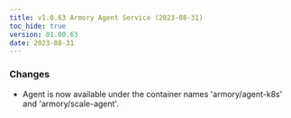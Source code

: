 ```yaml
---
title: v1.0.63 Armory Agent Service (2023-08-31)
toc_hide: true
version: 01.00.63
date: 2023-08-31
---
```


### Changes
* Agent is now available under the container names 'armory/agent-k8s' and 'armory/scale-agent'.
